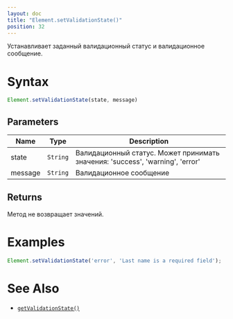 ```yaml
---
layout: doc
title: "Element.setValidationState()"
position: 32
---
```


Устанавливает заданный валидационный статус и валидационное сообщение.

# Syntax

```js
Element.setValidationState(state, message)
```


## Parameters

|Name|Type|Description|
|----|----|-----------|
|state|`String`|Валидационный статус. Может принимать значения: 'success', 'warning', 'error'|
|message|`String`|Валидационное сообщение|

## Returns

Метод не возвращает значений.

# Examples

```js
Element.setValidationState('error', 'Last name is a required field');
```

# See Also

* [`getValidationState()`](../Element.getValidationState/)
